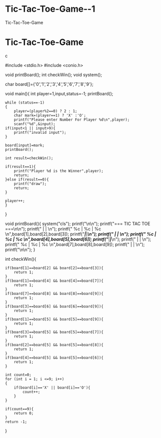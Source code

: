 # Tic-Tac-Toe-Game--1
Tic-Tac-Toe-Game


# Tic-Tac-Toe-Game
c 

#include <stdio.h>
#include <conio.h>

void printBoard();
int checkWin();
void system();

char board[]={'0','1','2','3','4','5','6','7','8','9'};

void main(){
    int player=1,input,status=-1;
    printBoard();


    while (status==-1)
    {
        player=(player%2==0) ? 2 : 1;
        char mark=(player==1) ? 'X' :'O';
        printf("Please enter Number For Player %d\n",player);
        scanf("%d",&input);
    if(input<1 || input>9){
        printf("invalid input");
    }

    board[input]=mark;
    printBoard();

    int result=checkWin();

    if(result==1){
        printf("Player %d is the Winner",player);
        return;
    }else if(result==0){
        printf("draw");
        return;
    }

    player++;
    }


}

void printBoard(){
    system("cls");
    printf("\n\n");
    printf("=== TIC TAC TOE ===\n\n");
    printf("     |     |     \n");
    printf("  %c  |  %c  |  %c  \n",board[1],board[2],board[3]);
    printf("_____|_____|_____\n");
    printf("     |     |     \n");
    printf("  %c  |  %c  |  %c  \n",board[4],board[5],board[6]);
    printf("_____|_____|_____\n");
    printf("     |     |     \n");
    printf("  %c  |  %c  |  %c  \n",board[7],board[8],board[9]);
    printf("     |     |     \n");
    printf("\n\n");
}


int checkWin(){

    if(board[1]==board[2] && board[2]==board[3]){
        return 1;
    }
    if(board[1]==board[4] && board[4]==board[7]){
        return 1;
    }
    if(board[7]==board[8] && board[8]==board[9]){
        return 1;
    }
    if(board[3]==board[6] && board[6]==board[9]){
        return 1;
    }
    if(board[1]==board[5] && board[5]==board[9]){
        return 1;
    }
    if(board[3]==board[5] && board[5]==board[7]){
        return 1;
    }
    if(board[2]==board[5] && board[5]==board[8]){
        return 1;
    }
    if(board[4]==board[5] && board[5]==board[6]){
        return 1;
    }

    int count=0;
    for (int i = 1; i <=9; i++)
    {
        if(board[i]=='X' || board[i]=='O'){
            count++;
        }
    }

    if(count==9){
        return 0;
    }
    return -1;
}
